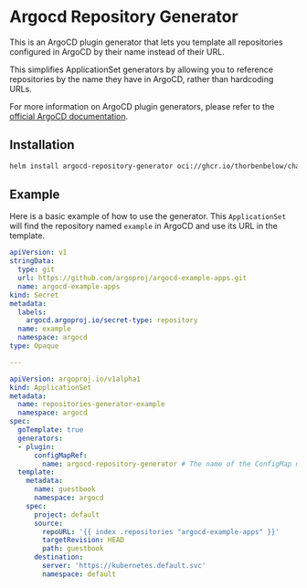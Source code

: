 # Argocd Repository Generator

This is an ArgoCD plugin generator that lets you template all repositories configured in ArgoCD by their name instead of their URL.

This simplifies ApplicationSet generators by allowing you to reference repositories by the name they have in ArgoCD, rather than hardcoding URLs.

For more information on ArgoCD plugin generators, please refer to the [official ArgoCD documentation](https://argo-cd.readthedocs.io/en/stable/user-guide/application-set/Generators-Plugin/).

## Installation

```bash
helm install argocd-repository-generator oci://ghcr.io/thorbenbelow/charts/argocd-repository-generator --version 0.1.0
```

## Example

Here is a basic example of how to use the generator. This `ApplicationSet` will find the repository named `example` in ArgoCD and use its URL in the template.

```yaml
apiVersion: v1
stringData:
  type: git
  url: https://github.com/argoproj/argocd-example-apps.git
  name: argocd-example-apps
kind: Secret
metadata:
  labels:
    argocd.argoproj.io/secret-type: repository
  name: example
  namespace: argocd
type: Opaque

---

apiVersion: argoproj.io/v1alpha1
kind: ApplicationSet
metadata:
  name: repositories-generator-example
  namespace: argocd
spec:
  goTemplate: true
  generators:
  - plugin:
      configMapRef:
        name: argocd-repository-generator # The name of the ConfigMap might differ based on the helm release name
  template:
    metadata:
      name: guestbook
      namespace: argocd
    spec:
      project: default
      source:
        repoURL: '{{ index .repositories "argocd-example-apps" }}'
        targetRevision: HEAD
        path: guestbook
      destination:
        server: 'https://kubernetes.default.svc'
        namespace: default
```
